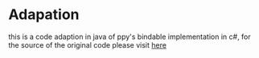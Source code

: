 # Adapation
this is a code adaption in java of ppy's bindable implementation in c#, for the source of the original code please visit [here](https://github.com/ppy/osu-framework/blob/master/osu.Framework/Bindables/Bindable.cs)